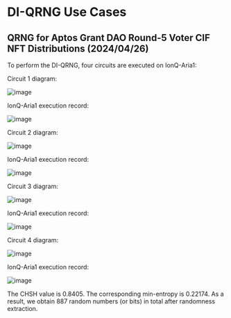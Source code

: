 # DI-QRNG Use Cases

## QRNG for Aptos Grant DAO Round-5 Voter CIF NFT Distributions (2024/04/26)

To perform the DI-QRNG, four circuits are executed on IonQ-Aria1:

Circuit 1 diagram:

![image](https://hackmd.io/_uploads/BJdvLQcWA.png)

IonQ-Aria1 execution record:

![image](https://hackmd.io/_uploads/r1vjUX5-0.png)

Circuit 2 diagram:

![image](https://hackmd.io/_uploads/BkW2UQ9-0.png)

IonQ-Aria1 execution record:

![image](https://hackmd.io/_uploads/ryg_2IXcWC.png)

Circuit 3 diagram:

![image](https://hackmd.io/_uploads/BJXpI79bR.png)

IonQ-Aria1 execution record:

![image](https://hackmd.io/_uploads/BJ9TUXcbC.png)

Circuit 4 diagram:

![image](https://hackmd.io/_uploads/SJ9A8mqZR.png)

IonQ-Aria1 execution record:

![image](https://hackmd.io/_uploads/BJMkv7q-0.png)

The CHSH value is 0.8405. The corresponding min-entropy is 0.22174. As a result, we obtain 887 random numbers (or bits) in total after randomness extraction.
